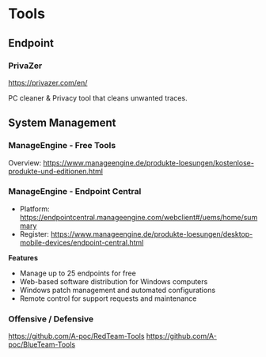 # Tools
## Endpoint
### PrivaZer
https://privazer.com/en/

PC cleaner & Privacy tool that cleans unwanted traces.



## System Management
### ManageEngine - Free Tools
Overview: https://www.manageengine.de/produkte-loesungen/kostenlose-produkte-und-editionen.html

### ManageEngine - Endpoint Central
- Platform: https://endpointcentral.manageengine.com/webclient#/uems/home/summary
- Register: https://www.manageengine.de/produkte-loesungen/desktop-mobile-devices/endpoint-central.html

**Features**
- Manage up to 25 endpoints for free
- Web-based software distribution for Windows computers
- Windows patch management and automated configurations
- Remote control for support requests and maintenance


### Offensive / Defensive
https://github.com/A-poc/RedTeam-Tools
https://github.com/A-poc/BlueTeam-Tools

